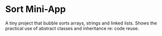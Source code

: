 # Sort Mini-App

A tiny project that bubble sorts arrays, strings and linked lists. Shows the practical use of abstract classes and inheritance re: code reuse.
